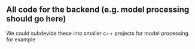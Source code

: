 ## All code for the backend (e.g. model processing should go here)

We could subdevide these into smaller c++ projects for model processing for example
